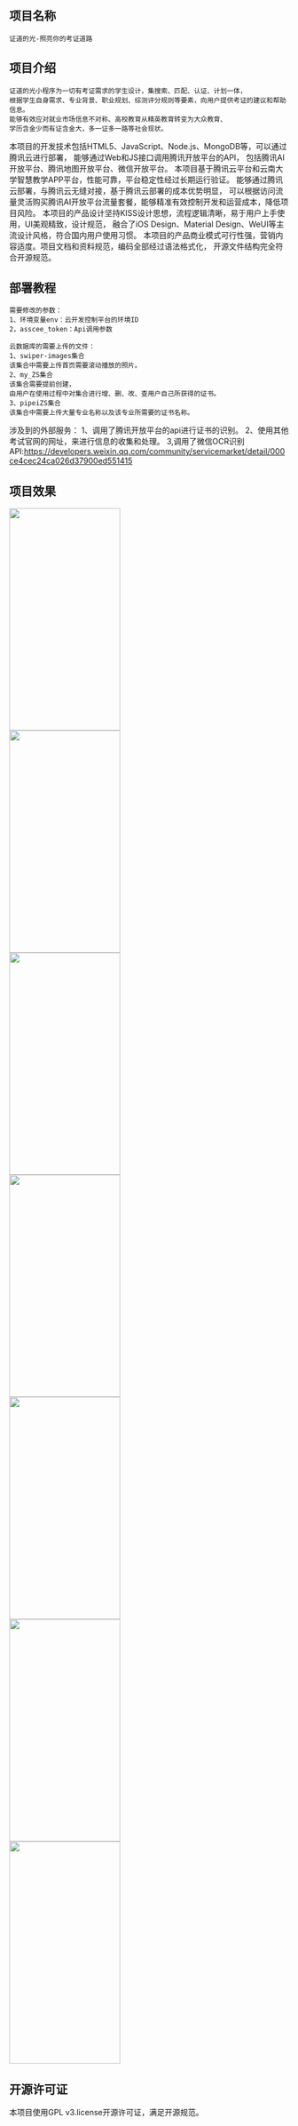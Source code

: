    
项目名称
-----
```
证道的光-照亮你的考证道路
```
项目介绍
-----
```
证道的光小程序为一切有考证需求的学生设计，集搜索、匹配、认证、计划一体，
根据学生自身需求、专业背景、职业规划、综测评分规则等要素，向用户提供考证的建议和帮助信息。
能够有效应对就业市场信息不对称、高校教育从精英教育转变为大众教育、
学历含金少而有证含金大，多一证多一路等社会现状。
```
本项目的开发技术包括HTML5、JavaScript、Node.js、MongoDB等，可以通过腾讯云进行部署，
能够通过Web和JS接口调用腾讯开放平台的API，
包括腾讯AI开放平台、腾讯地图开放平台、微信开放平台。
本项目基于腾讯云平台和云南大学智慧教学APP平台，性能可靠，平台稳定性经过长期运行验证。
能够通过腾讯云部署，与腾讯云无缝对接，基于腾讯云部署的成本优势明显，
可以根据访问流量灵活购买腾讯AI开放平台流量套餐，能够精准有效控制开发和运营成本，降低项目风险。
本项目的产品设计坚持KISS设计思想，流程逻辑清晰，易于用户上手使用，UI美观精致，设计规范，
融合了iOS Design、Material Design、WeUI等主流设计风格，符合国内用户使用习惯。
本项目的产品商业模式可行性强，营销内容适度。项目文档和资料规范，编码全部经过语法格式化，
开源文件结构完全符合开源规范。  

部署教程
----
```  
需要修改的参数：
1、环境变量env：云开发控制平台的环境ID
2，asscee_token：Api调用参数
```
```
云数据库的需要上传的文件：
1、swiper-images集合
该集合中需要上传首页需要滚动播放的照片。
2、my_ZS集合
该集合需要提前创建，
由用户在使用过程中对集合进行增、删、改、查用户自己所获得的证书。  
3、pipeiZS集合
该集合中需要上传大量专业名称以及该专业所需要的证书名称。
```
涉及到的外部服务：
1、调用了腾讯开放平台的api进行证书的识别。
2、使用其他考试官网的网址，来进行信息的收集和处理。
3,调用了微信OCR识别API:https://developers.weixin.qq.com/community/servicemarket/detail/000ce4cec24ca026d37900ed551415

项目效果
----- 
<img src="https://https://github.com/Lingzhengju/certificate/blob/test2/QQ%E5%9B%BE%E7%89%8720201113204859.png" width="200" height="400" /><br/>
<img src="https://github.com/Lingzhengju/certificate/blob/test2/QQ%E5%9B%BE%E7%89%8720201113204848.png" width="200" height="400" /><br/>
<img src="https://github.com/Lingzhengju/certificate/blob/test2/QQ%E5%9B%BE%E7%89%8720201113204910.png" width="200" height="400"/><br/>
<img src="https://github.com/Lingzhengju/certificate/blob/test2/QQ%E5%9B%BE%E7%89%8720201113204917.png" width="200" height="400"/><br/>
<img src="https://github.com/Lingzhengju/certificate/blob/test2/QQ%E5%9B%BE%E7%89%8720201113204924.png" width="200" height="400"/><br/>
<img src="https://github.com/Lingzhengju/certificate/blob/test2/QQ%E5%9B%BE%E7%89%8720201113204930.png" width="200" height="400"/><br/>
<img src="https://github.com/Lingzhengju/certificate/blob/test2/QQ%E5%9B%BE%E7%89%8720201113204942.png" width="200" height="400"/><br/>


开源许可证
------
本项目使用GPL v3.license开源许可证，满足开源规范。


